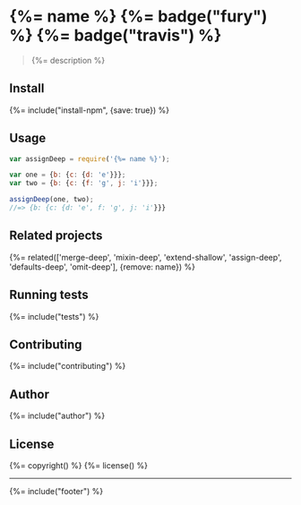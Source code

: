 # {%= name %} {%= badge("fury") %} {%= badge("travis") %}

> {%= description %}

## Install
{%= include("install-npm", {save: true}) %}

## Usage

```js
var assignDeep = require('{%= name %}');

var one = {b: {c: {d: 'e'}}};
var two = {b: {c: {f: 'g', j: 'i'}}};

assignDeep(one, two);
//=> {b: {c: {d: 'e', f: 'g', j: 'i'}}}
```

## Related projects
{%= related(['merge-deep', 'mixin-deep', 'extend-shallow', 'assign-deep', 'defaults-deep', 'omit-deep'], {remove: name}) %}

## Running tests
{%= include("tests") %}

## Contributing
{%= include("contributing") %}

## Author
{%= include("author") %}

## License
{%= copyright() %}
{%= license() %}

***

{%= include("footer") %}
